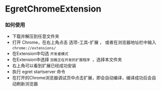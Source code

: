 EgretChromeExtension
====================

### 如何使用
* 下载并解压到任意文件夹
* 打开 Chrome，在右上角点击 选项-工具-扩展 ， 或者在浏览器地址栏中输入 ``` chrome://extensions/ ```
* 在Extension中勾选 ```开发者模式 ```
* 在Extension中选择  ```加载正在开发的扩展程序 ```，选择本文件夹 
* 右上角可以看到扩展已经成功安装
* 执行 egret startserver 命令
* 在打开的Chrome浏览器调试页中点击扩展，即会自动编译，编译成功后会自动刷新浏览器



